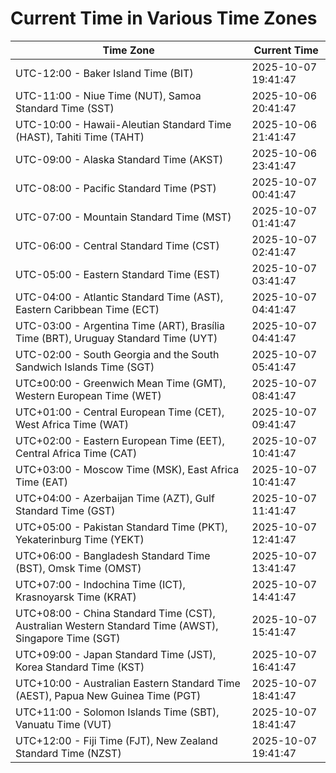 # Current Time in Various Time Zones

| Time Zone | Current Time |
|-----------|--------------|
| UTC-12:00 - Baker Island Time (BIT) | 2025-10-07 19:41:47 |
| UTC-11:00 - Niue Time (NUT), Samoa Standard Time (SST) | 2025-10-06 20:41:47 |
| UTC-10:00 - Hawaii-Aleutian Standard Time (HAST), Tahiti Time (TAHT) | 2025-10-06 21:41:47 |
| UTC-09:00 - Alaska Standard Time (AKST) | 2025-10-06 23:41:47 |
| UTC-08:00 - Pacific Standard Time (PST) | 2025-10-07 00:41:47 |
| UTC-07:00 - Mountain Standard Time (MST) | 2025-10-07 01:41:47 |
| UTC-06:00 - Central Standard Time (CST) | 2025-10-07 02:41:47 |
| UTC-05:00 - Eastern Standard Time (EST) | 2025-10-07 03:41:47 |
| UTC-04:00 - Atlantic Standard Time (AST), Eastern Caribbean Time (ECT) | 2025-10-07 04:41:47 |
| UTC-03:00 - Argentina Time (ART), Brasília Time (BRT), Uruguay Standard Time (UYT) | 2025-10-07 04:41:47 |
| UTC-02:00 - South Georgia and the South Sandwich Islands Time (SGT) | 2025-10-07 05:41:47 |
| UTC±00:00 - Greenwich Mean Time (GMT), Western European Time (WET) | 2025-10-07 08:41:47 |
| UTC+01:00 - Central European Time (CET), West Africa Time (WAT) | 2025-10-07 09:41:47 |
| UTC+02:00 - Eastern European Time (EET), Central Africa Time (CAT) | 2025-10-07 10:41:47 |
| UTC+03:00 - Moscow Time (MSK), East Africa Time (EAT) | 2025-10-07 10:41:47 |
| UTC+04:00 - Azerbaijan Time (AZT), Gulf Standard Time (GST) | 2025-10-07 11:41:47 |
| UTC+05:00 - Pakistan Standard Time (PKT), Yekaterinburg Time (YEKT) | 2025-10-07 12:41:47 |
| UTC+06:00 - Bangladesh Standard Time (BST), Omsk Time (OMST) | 2025-10-07 13:41:47 |
| UTC+07:00 - Indochina Time (ICT), Krasnoyarsk Time (KRAT) | 2025-10-07 14:41:47 |
| UTC+08:00 - China Standard Time (CST), Australian Western Standard Time (AWST), Singapore Time (SGT) | 2025-10-07 15:41:47 |
| UTC+09:00 - Japan Standard Time (JST), Korea Standard Time (KST) | 2025-10-07 16:41:47 |
| UTC+10:00 - Australian Eastern Standard Time (AEST), Papua New Guinea Time (PGT) | 2025-10-07 18:41:47 |
| UTC+11:00 - Solomon Islands Time (SBT), Vanuatu Time (VUT) | 2025-10-07 18:41:47 |
| UTC+12:00 - Fiji Time (FJT), New Zealand Standard Time (NZST) | 2025-10-07 19:41:47 |
